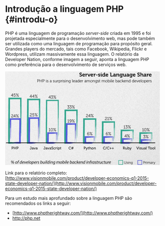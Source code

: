 # Introdução a linguagem PHP {#introdu-o}

PHP é uma linguagem de programação _server-side_ criada em 1995 e foi projetada especialmente para o desenvolvimento web, mas pode também ser utilizada como uma linguagem de programação para propósito geral. Grandes players do mercado, tais como Facebook, Wikipedia, Flickr e Wordpress, utilizam massivamente essa linguagem. O relatório da Developer Nation, conforme imagem a seguir, aponta a linguagem PHP como preferência para o desenvolvimento de serviços web.

![](/assets/php-report.png)

Link para o relatório completo: [http://www.visionmobile.com/product/developer-economics-q1-2015-state-developer-nation/](http://www.visionmobile.com/product/developer-economics-q1-2015-state-developer-nation/)

Para um estudo mais aprofundado sobre a linguagem PHP são recomendados os links a seguir:

* [http://www.phptherightway.com/](http://www.phptherightway.com/)
* [http://php.net
   ](http://php.net) 



